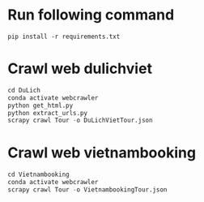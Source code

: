 # Run following command
`pip install -r requirements.txt`
# Crawl web dulichviet
```python
cd DuLich
conda activate webcrawler
python get_html.py
python extract_urls.py
scrapy crawl Tour -o DuLichVietTour.json
```

# Crawl web vietnambooking
```python
cd Vietnambooking
conda activate webcrawler
scrapy crawl Tour -o VietnambookingTour.json
```
